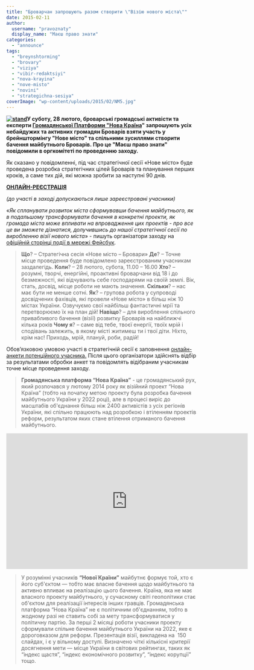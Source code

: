 ```yaml
---
title: "Броварчан запрошують разом створити \"Візію нового міста\""
date: 2015-02-11
author: 
  username: "pravoznaty"
  display_name: "Маєш право знати"
categories: 
  - "announce"
tags: 
  - "breynshtorming"
  - "brovary"
  - "viziya"
  - "vibir-redaktsiyi"
  - "nova-krayina"
  - "nove-misto"
  - "novini"
  - "strategichna-sesiya"
coverImage: "wp-content/uploads/2015/02/NM5.jpg"
---
```


**[![stand](https://mpz.brovary.org/wp-content/uploads/2015/02/stand.jpg)](https://mpz.brovary.org/wp-content/uploads/2015/02/stand.jpg)У суботу, 28 лютого, броварські громадські активісти та експерти [Громадянської Платформи "Нова Країна](http://novakraina.org/)" запрошують усіх небайдужих та активних громадян Броварів взяти участь у брейнштормінгу "Нове місто" та спільними зусиллями створити бачення майбутнього Броварів. Про це "Маєш право знати" повідомили в оргкомітеті по проведенню заходу.**

Як сказано у повідомленні, під час стратегічної сесії «Нове місто» буде проведена розробка стратегічних цілей Броварів та планування перших кроків, а саме тих дій, які можна зробити за наступні 90 днів.

[**ОНЛАЙН-РЕЄСТРАЦІЯ**](https://docs.google.com/forms/d/1V8_9cURWaA9qOeGqpoHaibH3esYA9GmZ1Yh28HRABmg/viewform)

_(до участі в заході допускаються лише зареєстровані учасники)_

«_Як спланувати розвиток міста сформувавши бачення майбутнього, як в подальшому трансформувати бачення в конкретні проекти, як громада міста може впливати на впровадження цих проектів - про все це ви зможете дізнатися, долучившись до нашої стратегічної сесії по виробленню візії нового міста_» - пишуть організатори заходу на [офіційній сторінці події в мережі Фейсбук](https://www.facebook.com/events/1538928059691608).

> **Що**? – Стратегічна сесія «Нове місто – Бровари» **Де**? – Точне місце проведення буде повідомлено зареєстрованим учасникам заздалегідь. **Коли**? – 28 лютого, субота, 11.00 – 16.00 **Хто**? – розумні, творчі, енергійні, проактивні броварчани від 18 і до безмежності, які відчувають себе господарями на своїй землі. Вік, стать, досвід, місце роботи не мають значення. **Скільки**? – нас має бути не менше сотні. **Як**? – групова робота у супроводі досвідчених фахівців, які провели «Нове місто» в більш ніж 10 містах України. Озвучуємо свої найбільш фантастичні мрії та перетворюємо їх на план дій! **Навіщо**? – для вироблення спільного привабливого бачення (візії) розвитку Броварів на найближчі кілька років **Чому я**? – саме від тебе, твоєї енергії, твоїх мрій і сподівань залежить, в якому місті житимеш ти і твої діти. Ніхто, крім нас! Приходь, мрій, плануй, роби, радій!

Обов’язковою умовою участі в стратегічній сесії є заповнення [онлайн-анкети потенційного учасника.](https://docs.google.com/forms/d/1V8_9cURWaA9qOeGqpoHaibH3esYA9GmZ1Yh28HRABmg/viewform) Після цього організатори здійснять відбір за результатами обробки анкет та повідомлять відібраним учасникам точне місце проведення заходу.

> **Громадянська платформа “Нова Країна”** - це громадянський рух, який розпочався у лютому 2014 року як візійний проект “Нова Країна” (тобто на початку метою проекту була розробка бачення майбутнього України у 2022 році), але в процесі виріс до масштабів об'єднання більш ніж 2400 активістів з усіх регіонів України, які спільно працюють над розробкою і втіленням проектів реформ, результатом яких стане втілення отриманого бачення майбутнього.

<iframe src="https://www.youtube.com/embed/Ctc6Edt8aik" width="640" height="360" frameborder="0" allowfullscreen="allowfullscreen"></iframe>

> У розумінні учасників **“Нової Країни”** майбутнє формує той, хто є його суб'єктом — тобто має власне бачення щодо майбутнього та активно впливає на реалізацію цього бачення. Країна, яка не має власного проекту майбутнього, у сучасному світі геополітики стає об'єктом для реалізації інтересів інших гравців. Громадянська платформа “Нова Країна” не є політичним об'єднанням, тобто в жодному разі не ставить собі за мету трансформуватися у політичну партію. За перші 2 місяці роботи учасники проекту сформували спільне бачення майбутнього України на 2022, яке є дороговказом для реформ. Презентація візії, викладена на  150 слайдах, і є у вільному доступі. Визначено чіткі кількісні критерії досягнення мети — місце України в світових рейтингах, таких як “індекс щастя”, “індекс економічного розвитку”, “індекс корупції” тощо.
